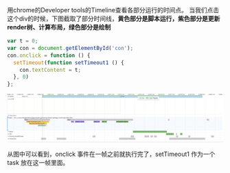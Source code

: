 用chrome的Developer tools的Timeline查看各部分运行的时间点。
当我们点击这个div的时候，下图截取了部分时间线，**黄色部分是脚本运行，紫色部分是更新render树、计算布局，绿色部分是绘制**
```javascript
var t = 0;
var con = document.getElementById('con');
con.onclick = function () {
  setTimeout(function setTimeout1 () {
    con.textContent = t;
  }, 0)
};
```

![img](./img.png)

从图中可以看到，onclick 事件在一帧之前就执行完了，setTimeout1 作为一个 task 放在这一帧里面。
